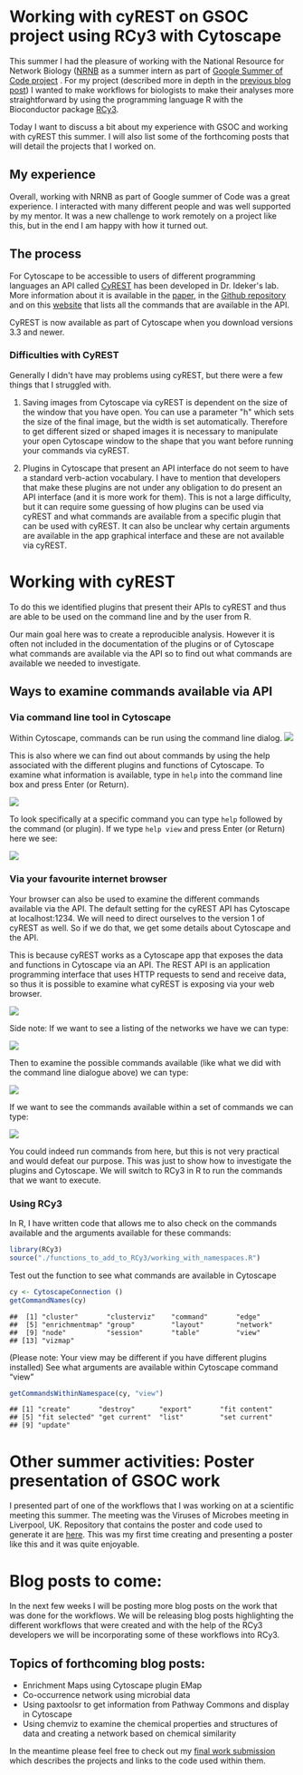 # Working with cyREST on GSOC project using RCy3 with Cytoscape

This summer I had the pleasure of working with the National Resource for Network Biology ([NRNB](http://nrnb.org/index.html) as a summer intern as part of [Google Summer of Code project](https://summerofcode.withgoogle.com/projects/#6682250145955840) . For my project (described more in depth in the [previous blog post]( http://blog.lunean.com/2016/08/05/extending-rcy3-vignettes-google-summer-of-code-project/)) I wanted to make workflows for biologists to make their analyses more straightforward by using the programming language R with the Bioconductor package [RCy3](https://bioconductor.org/packages/release/bioc/html/RCy3.html).

Today I want to discuss a bit about my experience with GSOC and working with cyREST this summer. I will also list some of the forthcoming posts that will detail the projects that I worked on. 

## My experience

Overall, working with NRNB as part of Google summer of Code was a great experience. I interacted with many different people and was well supported by my mentor. It was a new challenge to work remotely on a project like this, but in the end I am happy with how it turned out. 

## The process

For Cytoscape to be accessible to users of different programming languages an API called [CyREST](https://github.com/cytoscape/cyREST) has been developed in Dr. Ideker's lab. More information about it is available in the [paper](http://f1000research.com/articles/4-478/v1), in the [Github repository](https://github.com/idekerlab/cyREST) and on this [website](http://idekerlab.github.io/cyREST/) that lists all the commands that are available in the API. 

CyREST is now available as part of Cytoscape when you download versions 3.3 and newer.

### Difficulties with CyREST

Generally I didn't have may problems using cyREST, but there were a few things that I struggled with. 

1. Saving images from Cytoscape via cyREST is dependent on the size of the window that you have open. You can use a parameter "h" which sets the size of the final image, but the width is set automatically. Therefore to get different sized or shaped images it is necessary to manipulate your open Cytoscape window to the shape that you want before running your commands via cyREST. 

2. Plugins in Cytoscape that present an API interface do not seem to have a standard verb-action vocabulary. I have to mention that developers that make these plugins are not under any obligation to do present an API interface (and it is more work for them). This is not a large difficulty, but it can require some guessing of how plugins can be used via cyREST and what commands are available from a specific plugin that can be used with cyREST. It can also be unclear why certain arguments are available in the app graphical interface and these are not available via cyREST. 

# Working with cyREST

To do this we identified plugins that present their APIs to cyREST and thus are able to be used on the command line and by the user from R.

Our main goal here was to create a reproducible analysis. However it is often not included in the documentation of the plugins or of Cytoscape what commands are available via the API so to find out what commands are available we needed to investigate.

## Ways to examine commands available via API

### Via command line tool in Cytoscape

Within Cytoscape, commands can be run using the command line dialog. 
![](./images/blog_post_2_tool-drop-down_command-line.png)

This is also where we can find out about commands by using the help associated with the different plugins and functions of Cytoscape. To examine what information is available, type in `help` into the command line box and press Enter (or Return).

![](./images/blog_post_2_command-line_help.png)

To look specifically at a specific command you can type `help` followed by the command (or plugin). If we type `help view` and press Enter (or Return) here we see:

![](./images/blog_post_2_command-line_help-view.png)

### Via your favourite internet browser

Your browser can also be used to examine the different commands available via the API. The default setting for the cyREST API has Cytoscape at localhost:1234. We will need to direct ourselves to the version 1 of cyREST as well. So if we do that, we get some details about Cytoscape and the API. 

This is because cyREST works as a Cytoscape app that exposes the data and functions in Cytoscape via an API. The REST API is an application programming interface that uses HTTP requests to send and receive data, so thus it is possible to examine what cyREST is exposing via your web browser.

![](./images/blog_post_2_chrome_api.png)

Side note: If we want to see a listing of the networks we have we can type: 

![](./images/blog_post_2_chrome_network.png)

Then to examine the possible commands available (like what we did with the command line dialogue above) we can type:

![](./images/blog_post_2_chrome_commands.png)

If we want to see the commands available within a set of commands we can type: 

![](./images/blog_post_2_chrome_commands_view.png)

You could indeed run commands from here, but this is not very practical and would defeat our purpose. This was just to show how to investigate the plugins and Cytoscape. We will switch to RCy3 in R to run the commands that we want to execute. 

### Using RCy3

In R, I have written code that allows me to also check on the commands available and the arguments available for these commands:

```r
library(RCy3)
source("./functions_to_add_to_RCy3/working_with_namespaces.R")
```

Test out the function to see what commands are available in Cytoscape

```r
cy <- CytoscapeConnection ()
getCommandNames(cy)
```

```
##  [1] "cluster"       "clusterviz"    "command"       "edge"         
##  [5] "enrichmentmap" "group"         "layout"        "network"      
##  [9] "node"          "session"       "table"         "view"         
## [13] "vizmap"
```
(Please note: Your view may be different if you have different plugins installed)
See what arguments are available within Cytoscape command “view”

```r
getCommandsWithinNamespace(cy, "view")
```

```
## [1] "create"       "destroy"      "export"       "fit content" 
## [5] "fit selected" "get current"  "list"         "set current" 
## [9] "update"
```

# Other summer activities: Poster presentation of GSOC work

I presented part of one of the workflows that I was working on at a scientific meeting this summer. The meeting was the Viruses of Microbes meeting in Liverpool, UK. Repository that contains the poster and code used to generate it are [here](https://github.com/jooolia/RCy3_VOM_poster). This was my first time creating and presenting a poster like this and it was quite enjoyable. 

# Blog posts to come:

In the next few weeks I will be posting more blog posts on the work that was done for the workflows. We will be releasing blog posts highlighting the different workflows that were created and with the help of the RCy3 developers we will be incorporating some of these workflows into RCy3.

## Topics of forthcoming blog posts:

- Enrichment Maps using Cytoscape plugin EMap
- Co-occurrence network using microbial data
- Using paxtoolsr to get information from Pathway Commons and display in Cytoscape
- Using chemviz to examine the chemical properties and structures of data and creating a network based on chemical similarity

In the meantime please feel free to check out my [final work submission](https://github.com/jooolia/gsoc_Rcy3_vignettes/blob/master/blog_post_drafts/final_work_submission.md) which describes the projects and links to the code used within them. 

